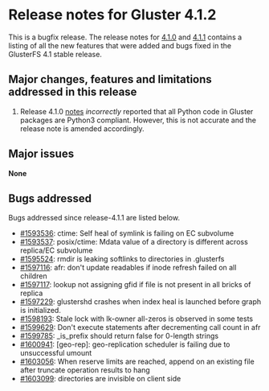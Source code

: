 # Release notes for Gluster 4.1.2

This is a bugfix release. The release notes for [4.1.0](4.1.0.md) and [4.1.1](4.1.1.md) contains a
listing of all the new features that were added and bugs fixed in the
GlusterFS 4.1 stable release.

## Major changes, features and limitations addressed in this release

1. Release 4.1.0 [notes](4.1.0.md) *incorrectly* reported that all Python code in
Gluster packages are Python3 compliant. However, this is not accurate and the release
note is amended accordingly.

## Major issues

**None**

## Bugs addressed

Bugs addressed since release-4.1.1 are listed below.

- [#1593536](https://bugzilla.redhat.com/1593536): ctime: Self heal of symlink is failing on EC subvolume
- [#1593537](https://bugzilla.redhat.com/1593537): posix/ctime: Mdata value of a directory is different across replica/EC subvolume
- [#1595524](https://bugzilla.redhat.com/1595524): rmdir is leaking softlinks to directories in .glusterfs
- [#1597116](https://bugzilla.redhat.com/1597116): afr: don't update readables if inode refresh failed on all children
- [#1597117](https://bugzilla.redhat.com/1597117): lookup not assigning gfid if file is not present in all bricks of replica
- [#1597229](https://bugzilla.redhat.com/1597229): glustershd crashes when index heal is launched before graph is initialized.
- [#1598193](https://bugzilla.redhat.com/1598193): Stale lock with lk-owner all-zeros is observed in some tests
- [#1599629](https://bugzilla.redhat.com/1599629): Don't execute statements after decrementing call count in afr
- [#1599785](https://bugzilla.redhat.com/1599785): _is_prefix should return false for 0-length strings
- [#1600941](https://bugzilla.redhat.com/1600941): [geo-rep]: geo-replication scheduler is failing due to unsuccessful umount
- [#1603056](https://bugzilla.redhat.com/1603056): When reserve limits are reached, append on an existing file after truncate operation results to hang
- [#1603099](https://bugzilla.redhat.com/1603099): directories are invisible on client side
